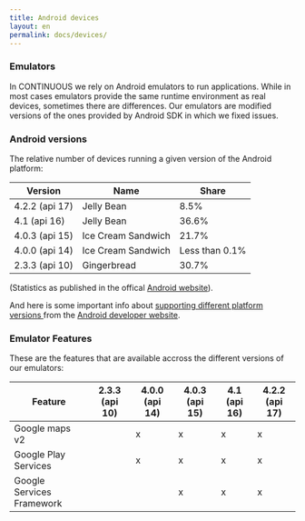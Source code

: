 ```yaml
---
title: Android devices
layout: en
permalink: docs/devices/
---
```


<h3 id="emulators">Emulators</h3>
  In CONTINUOUS we rely on Android emulators to run applications.  
  While in most cases emulators provide the same runtime environment as real devices, sometimes there are differences.  
  Our emulators are modified versions of the ones provided by Android SDK in which we fixed issues.  
 
<h3 id="versions">Android versions</h3>
The relative number of devices running a given version of the Android platform:
<table class="table device-versions-table">
	<thead>
		<tr>
			<th>Version</th><th>Name</th><th>Share</th>
		</tr>
	</thead>
	<tbody>
		<tr>
			<td>4.2.2 (api 17)</td><td>Jelly Bean</td><td>8.5%</td>
		</tr>
		<tr>
			<td>4.1 (api 16)</td><td>Jelly Bean</td><td>36.6%</td>
		</tr>
		<tr>
			<td>4.0.3 (api 15)</td><td>Ice Cream Sandwich</td><td>21.7%</td>
		</tr>
		<tr>
			<td>4.0.0 (api 14)</td><td>Ice Cream Sandwich</td><td>Less than 0.1%</td>
		</tr>
		<tr>
			<td>2.3.3 (api 10)</td><td>Gingerbread</td><td>30.7%</td>
		</tr>
	</tbody>
</table>
(Statistics as published in the offical <a href="http://developer.android.com/about/dashboards/index.html#Platform" target="_blank" title="Android website"> Android website</a>).  
  
And here is some important info about <a href="http://developer.android.com/training/basics/supporting-devices/platforms.html" target="_blank" target="Supporting Different Platform Versions"> supporting different platform versions </a>  from the <a href="http://developer.android.com/" target="_blank" target="Android developer website">Android developer website</a>. 
 



<h3 id="features">Emulator Features</h3>
These are the features that are available accross the different versions of our emulators:       
<table class="table emulator-table">
	<thead>
		<tr>
			<th>Feature</th><th>2.3.3 (api 10)</th><th>4.0.0 (api 14)</th><th>4.0.3 (api 15)</th><th>4.1 (api 16)</th><th>4.2.2 (api 17)</th>
		</tr>
	</thead>
	<tbody>
		<tr>
			<td>Google maps v2</td><td></td><td>x</td><td>x</td><td>x</td><td>x</td>
		</tr>
		<tr>
			<td>Google Play Services</td><td></td><td>x</td><td>x</td><td>x</td><td>x</td>
		</tr>
		<tr>
			<td>Google Services Framework</td><td></td><td></td><td>x</td><td>x</td><td>x</td>
		</tr>
	</tbody>
</table>


